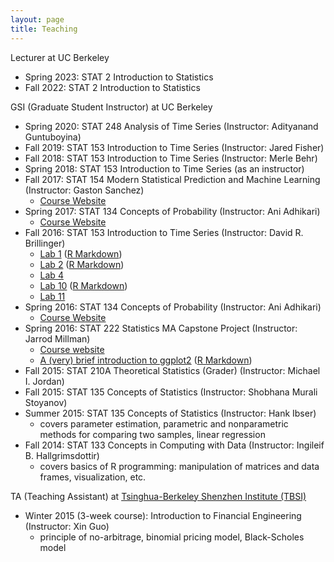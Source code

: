 ```yaml
---
layout: page
title: Teaching
---
```


Lecturer at UC Berkeley

* Spring 2023: STAT 2 Introduction to Statistics
* Fall 2022: STAT 2 Introduction to Statistics

GSI (Graduate Student Instructor) at UC Berkeley

* Spring 2020: STAT 248 Analysis of Time Series (Instructor: Adityanand Guntuboyina)
* Fall 2019: STAT 153 Introduction to Time Series (Instructor: Jared Fisher)
* Fall 2018: STAT 153 Introduction to Time Series (Instructor: Merle Behr)
* Spring 2018: STAT 153 Introduction to Time Series (as an instructor)
* Fall 2017: STAT 154 Modern Statistical Prediction and Machine Learning (Instructor: Gaston Sanchez)
	* [Course Website](https://github.com/ucb-stat154/stat154-fall-2017)
* Spring 2017: STAT 134 Concepts of Probability (Instructor: Ani Adhikari)
	* [Course Website](http://www.stat.berkeley.edu/~ani/s134s17/index.html)
* Fall 2016: STAT 153 Introduction to Time Series (Instructor: David R. Brillinger)
	* [Lab 1](http://jcyhong.github.io/stat153_lab1.html) ([R Markdown]({{site.url}}/assets/stat153_lab1.Rmd))
	* [Lab 2](http://jcyhong.github.io/stat153_lab2.html) ([R Markdown]({{site.url}}/assets/stat153_lab2.Rmd))
	* [Lab 4](http://jcyhong.github.io/stat153_lab4.html)
	* [Lab 10](http://jcyhong.github.io/stat153_lab10.html) ([R Markdown](http://jcyhong.github.io/assets/stat153_lab10.Rmd))
	* [Lab 11](http://jcyhong.github.io/stat153_lab11.html)
* Spring 2016: STAT 134 Concepts of Probability (Instructor: Ani Adhikari)
	* [Course Website](http://www.stat.berkeley.edu/~ani/s134s16/index.html)
* Spring 2016: STAT 222 Statistics MA Capstone Project (Instructor: Jarrod Millman)
	* <a href = "http://www.jarrodmillman.com/stat222-spring2016/">Course website</a>
	* <a href = "http://jcyhong.github.io/ggplot_demo.html">A (very) brief introduction to ggplot2</a> ([R Markdown]({{site.url}}/assets/ggplot_demo.Rmd))
* Fall 2015: STAT 210A Theoretical Statistics (Grader) (Instructor: Michael I. Jordan)
* Fall 2015: STAT 135 Concepts of Statistics (Instructor: Shobhana Murali Stoyanov)
* Summer 2015: STAT 135 Concepts of Statistics (Instructor: Hank Ibser)
	* covers parameter estimation, parametric and nonparametric methods for comparing two samples, linear regression
* Fall 2014: STAT 133 Concepts in Computing with Data (Instructor: Ingileif B. Hallgrimsdottir)
	* covers basics of R programming: manipulation of matrices and data frames, visualization, etc.

TA (Teaching Assistant) at <a href = "http://www.tbsi.tsinghua.edu.cn">Tsinghua-Berkeley Shenzhen Institute (TBSI)</a>

* Winter 2015 (3-week course): Introduction to Financial Engineering (Instructor: Xin Guo)
	* principle of no-arbitrage, binomial pricing model, Black-Scholes model
